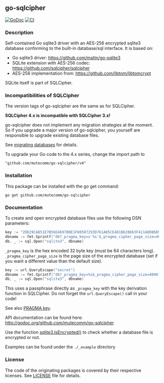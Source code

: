 ## go-sqlcipher

[![GoDoc](http://img.shields.io/badge/go-documentation-blue.svg?style=flat-square)](http://godoc.org/github.com/mutecomm/go-sqlcipher) [![CI](https://github.com/mutecomm/go-sqlcipher/workflows/CI/badge.svg)](https://github.com/mutecomm/go-sqlcipher/actions)

### Description

Self-contained Go sqlite3 driver with an AES-256 encrypted sqlite3 database
conforming to the built-in database/sql interface. It is based on:

- Go sqlite3 driver: https://github.com/mattn/go-sqlite3
- SQLite extension with AES-256 codec: https://github.com/sqlcipher/sqlcipher
- AES-256 implementation from: https://github.com/libtom/libtomcrypt

SQLite itself is part of SQLCipher.

### Incompatibilities of SQLCipher

The version tags of go-sqlcipher are the same as for SQLCipher.

**SQLCipher 4.x is incompatible with SQLCipher 3.x!**

go-sqlcipher does not implement any migration strategies at the moment.
So if you upgrade a major version of go-sqlcipher, you yourself are responsible
to upgrade existing database files.

See [migrating databases](https://www.zetetic.net/sqlcipher/sqlcipher-api/#Migrating_Databases) for details.

To upgrade your Go code to the 4.x series, change the import path to

    "github.com/mutecomm/go-sqlcipher/v4"

### Installation

This package can be installed with the go get command:

    go get github.com/mutecomm/go-sqlcipher


### Documentation

To create and open encrypted database files use the following DSN parameters:

```go
key := "2DD29CA851E7B56E4697B0E1F08507293D761A05CE4D1B628663F411A8086D99"
dbname := fmt.Sprintf("db?_pragma_key=x'%s'&_pragma_cipher_page_size=4096", key)
db, _ := sql.Open("sqlite3", dbname)
```

`_pragma_key` is the hex encoded 32 byte key (must be 64 characters long).
`_pragma_cipher_page_size` is the page size of the encrypted database (set if
you want a different value than the default size).

```go
key := url.QueryEscape("secret")
dbname := fmt.Sprintf("db?_pragma_key=%s&_pragma_cipher_page_size=4096", key)
db, _ := sql.Open("sqlite3", dbname)
```

This uses a passphrase directly as `_pragma_key` with the key derivation function in
SQLCipher. Do not forget the `url.QueryEscape()` call in your code!

See also [PRAGMA key](https://www.zetetic.net/sqlcipher/sqlcipher-api/#PRAGMA_key).

API documentation can be found here:
http://godoc.org/github.com/mutecomm/go-sqlcipher

Use the function
[sqlite3.IsEncrypted()](https://godoc.org/github.com/mutecomm/go-sqlcipher#IsEncrypted)
to check whether a database file is encrypted or not.

Examples can be found under the `./_example` directory


### License

The code of the originating packages is covered by their respective licenses.
See [LICENSE](LICENSE) file for details.

